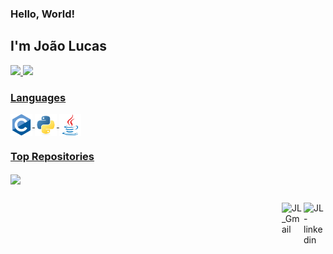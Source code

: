 ### Hello, World!
## I'm João Lucas

<!--Stats-->
<div>
<a href="https://github.com/JLucas09">
<img aling="center" height="143" src="https://github-readme-stats.vercel.app/api?username=JLucas09&show_icons=true&theme=midnight-purple&include_all_commits=true&count_private=true"/>
<img aling="center" height="140" src="https://github-readme-stats.vercel.app/api/top-langs/?username=JLucas09&layout=compact&langs_count=7&theme=midnight-purple"/>
</div>

<!--Icons Languages-->
### **Languages**
<div style="display: inline_block">
<img align="center" alt="JL-C" width="35" src="https://raw.githubusercontent.com/devicons/devicon/master/icons/c/c-original.svg">
<img align="center" alt="JL-Python" width="35" src="https://raw.githubusercontent.com/devicons/devicon/master/icons/python/python-original.svg">
<img align="center" alt="JL-Java" width="35" src="https://raw.githubusercontent.com/devicons/devicon/master/icons/java/java-original.svg">
</div>

### **Top Repositories**
<a href="https://github.com/JLucas09/Python_Exercicios_Resolvidos">
<img align="center" src="https://github-readme-stats.vercel.app/api/pin/?username=JLucas09&repo=Python_Exercicios_Resolvidos&theme=midnight-purple">
</a>

##

<!--Icons Social_Medias-->
<a href="https://www.linkedin.com/in/jo%C3%A3o-lucas-a460b421b/" target="_blank">
  <img align="right" alt="JL-linkedin" width="35" src="https://img.icons8.com/fluency/48/000000/linkedin.png">
<a href = "mailto:lucas174.gamer@gmail.com" target="_blank">
  <img align="right" alt="JL_Gmail" width="35" src="https://img.icons8.com/fluency/48/000000/gmail-new.png">
